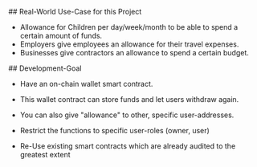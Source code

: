 ## Real-World Use-Case for this Project
- Allowance for Children per day/week/month to be able to spend a certain amount of funds.
- Employers give employees an allowance for their travel expenses.
- Businesses give contractors an allowance to spend a certain budget.

## Development-Goal
- Have an on-chain wallet smart contract.

- This wallet contract can store funds and let users withdraw again.

- You can also give "allowance" to other, specific user-addresses.

- Restrict the functions to specific user-roles (owner, user)

- Re-Use existing smart contracts which are already audited to the greatest extent